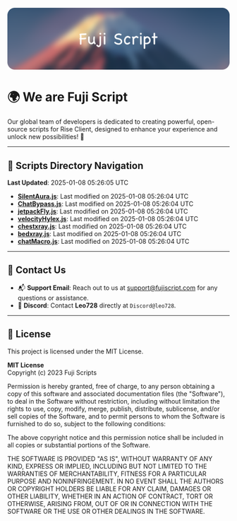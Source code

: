![Banner](.github/b.webp)

# 🌍 **We are Fuji Script**

Our global team of developers is dedicated to creating powerful, open-source scripts for Rise Client, designed to enhance your experience and unlock new possibilities! 🌟

---
<!-- SCRIPTS_NAVIGATION_START -->
## 📂 **Scripts Directory Navigation**

**Last Updated**: 2025-01-08 05:26:05 UTC

- **[SilentAura.js](scripts/SilentAura.js)**: Last modified on 2025-01-08 05:26:04 UTC
- **[ChatBypass.js](scripts/ChatBypass.js)**: Last modified on 2025-01-08 05:26:04 UTC
- **[jetpackFly.js](scripts/jetpackFly.js)**: Last modified on 2025-01-08 05:26:04 UTC
- **[velocityHylex.js](scripts/velocityHylex.js)**: Last modified on 2025-01-08 05:26:04 UTC
- **[chestxray.js](scripts/chestxray.js)**: Last modified on 2025-01-08 05:26:04 UTC
- **[bedxray.js](scripts/bedxray.js)**: Last modified on 2025-01-08 05:26:04 UTC
- **[chatMacro.js](scripts/chatMacro.js)**: Last modified on 2025-01-08 05:26:04 UTC

<!-- SCRIPTS_NAVIGATION_END -->

---

## 💬 **Contact Us**  
- 📬 **Support Email**: Reach out to us at [support@fujiscript.com](mailto:support@fujiscript.com) for any questions or assistance.  
- 💬 **Discord**: Contact **Leo728** directly at `Discord@leo728`.

---

## 📜 **License**

This project is licensed under the MIT License.  

**MIT License**  
Copyright (c) 2023 Fuji Scripts  

Permission is hereby granted, free of charge, to any person obtaining a copy of this software and associated documentation files (the "Software"), to deal in the Software without restriction, including without limitation the rights to use, copy, modify, merge, publish, distribute, sublicense, and/or sell copies of the Software, and to permit persons to whom the Software is furnished to do so, subject to the following conditions:  

The above copyright notice and this permission notice shall be included in all copies or substantial portions of the Software.  

THE SOFTWARE IS PROVIDED "AS IS", WITHOUT WARRANTY OF ANY KIND, EXPRESS OR IMPLIED, INCLUDING BUT NOT LIMITED TO THE WARRANTIES OF MERCHANTABILITY, FITNESS FOR A PARTICULAR PURPOSE AND NONINFRINGEMENT. IN NO EVENT SHALL THE AUTHORS OR COPYRIGHT HOLDERS BE LIABLE FOR ANY CLAIM, DAMAGES OR OTHER LIABILITY, WHETHER IN AN ACTION OF CONTRACT, TORT OR OTHERWISE, ARISING FROM, OUT OF OR IN CONNECTION WITH THE SOFTWARE OR THE USE OR OTHER DEALINGS IN THE SOFTWARE.  
